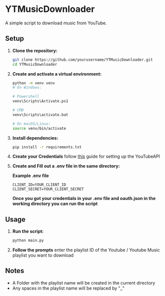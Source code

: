 # YTMusicDownloader

A simple script to download music from YouTube.

## Setup

1. **Clone the repository:**
    ```sh
    git clone https://github.com/yourusername/YTMusicDownloader.git
    cd YTMusicDownloader
    ```

2. **Create and activate a virtual environment:**
    ```sh
    python -m venv venv
    # On Windows:

    # Powershell
    venv\Scripts\Activate.ps1
    
    # CMD
    venv\Scripts\activate.bat

    # On macOS/Linux:
    source venv/bin/activate
    ```

3. **Install dependencies:**
    ```sh
    pip install -r requirements.txt
    ```

4. **Create your Credentials**
    follow [this](https://ytmusicapi.readthedocs.io/en/latest/setup/oauth.html) guide for setting up the YouTubeAPI

5. **Create and Fill out a .env file in the same directory:**

    **Example .env file**
    ```
    CLIENT_ID=YOUR_CLIENT_ID
    CLIENT_SECRET=YOUR_CLIENT_SECRET
    ```

    **Once you got your credentials in your .env file and oauth.json in the working directory
    you can run the script**


## Usage

1. **Run the script:**
    ```sh
    python main.py
    ```

2. **Follow the prompts** enter the playlist ID of the Youtube / Youtube Music playlist you want to download  

## Notes

- A Folder with the playlist name will be created in the current directory
- Any spaces in the playlist name will be replaced by "_"
